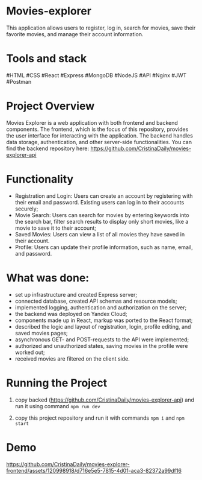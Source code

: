 # Movies-explorer

This application allows users to register, log in, search for movies, save their favorite movies, and manage their account information.

# Tools and stack
#HTML #CSS #React #Express #MongoDB #NodeJS #API #Nginx #JWT #Postman

# Project Overview
Movies Explorer is a web application with both frontend and backend components. The frontend, which is the focus of this repository, provides the user interface for interacting with the application. The backend handles data storage, authentication, and other server-side functionalities. You can find the backend repository here: https://github.com/CristinaDaily/movies-explorer-api

# Functionality 
- Registration and Login: 
    Users can create an account by registering with their email and password.
    Existing users can log in to their accounts securely;
- Movie Search: 
    Users can search for movies by entering keywords into the search bar, filter search results to display only short movies, like a movie to save it to their account;
- Saved Movies:
    Users can view a list of all movies they have saved in their account.
- Profile: 
    Users can update their profile information, such as name, email, and password.

# What was done:     
- set up infrastructure and created Express server;
- connected database, created API schemas and resource models;
- implemented logging, authentication and authorization on the server;
- the backend was deployed on Yandex Сloud;
- components made up in React, markup was ported to the React format;
- described the logic and layout of registration, login, profile editing, and saved movies pages;
- asynchronous GET- and POST-requests to the API were implemented;
- authorized and unauthorized states, saving movies in the profile were worked out;
- received movies are filtered on the client side.


# Running the Project
1) copy backed (https://github.com/CristinaDaily/movies-explorer-api) and run it using command ```npm run dev``` 

2) copy this project repository and run it with commands  ```npm i``` and ```npm start``` 

# Demo
https://github.com/CristinaDaily/movies-explorer-frontend/assets/120998918/d716e5e5-7815-4d01-aca3-82372a99df16




